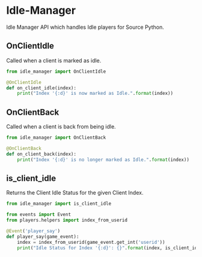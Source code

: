 Idle-Manager
=========

Idle Manager API which handles Idle players for Source Python.


OnClientIdle
--------------

Called when a client is marked as idle.

```python
from idle_manager import OnClientIdle

@OnClientIdle
def on_client_idle(index):
    print("Index '{:d}' is now marked as Idle.".format(index))
```


OnClientBack
--------------

Called when a client is back from being idle.

```python
from idle_manager import OnClientBack

@OnClientBack
def on_client_back(index):
    print("Index '{:d}' is no longer marked as Idle.".format(index))
```


is_client_idle
--------------

Returns the Client Idle Status for the given Client Index.

```python
from idle_manager import is_client_idle

from events import Event
from players.helpers import index_from_userid

@Event('player_say')
def player_say(game_event):
    index = index_from_userid(game_event.get_int('userid'))
    print("Idle Status for Index '{:d}': {}".format(index, is_client_idle(index)))
```
